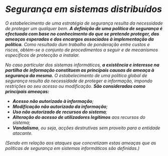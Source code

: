 # *Segurança em sistemas distribuídos*
*O estabelecimento de uma estratégia de segurança resulta da necessidade 
de proteger um qualquer bem. ***A definição de uma política de segurança é 
efectuada com base no conhecimento do que se pretende proteger, das 
ameaças esperadas e dos encargos associados à implementação da política.*** 
Como resultado dum trabalho de ponderação entre custos e riscos, obtém-se o conjunto de procedimentos a seguir e de mecanismos específicos de 
protecção a instalar.*

*No caso particular dos sistemas informáticos, ***a existência e interesse na partilha de informação constituem as principais causas de ameaça à 
segurança da mesma.*** O estabelecimento de uma política global de 
segurança resulta da necessidade de proteger a informação, impondo 
restrições ao seu acesso ou modificação. ***São consideradas como principais 
ameaças:****
 - ****Acesso não autorizado à informação***;*
 - ****Modificação não autorizada da informação***;*
 - ****Uso não autorizado de recursos do sistema***;*
 - ****Alteração do acesso de utilizadores legítimos*** aos recursos do sistema;*
 - ****Vandalismo***, ou seja, acções destrutivas sem proveito para a entidade atacante.*

*(Sendo em relação aos ataques que concretizam estas ameaças que as 
políticas de segurança em sistemas informáticos são definidas.)*
